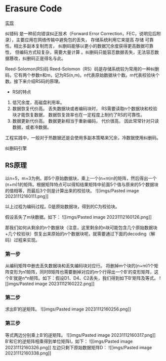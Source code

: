 # Erasure Code

[实现](https://github.com/klauspost/reedsolomon)

纠错码
是一种前向错误纠正技术（Forward Error Correction，FEC，说明见后附录），主要应用在网络传输中避免包的丢失， 存储系统利用它来提高 存储 可靠性。相比多副本复制而言， 纠删码能够以更小的数据冗余度获得更高数据可靠性， 但编码方式较复杂，需要大量计算 。纠删码只能容忍数据丢失，无法容忍数据篡改，纠删码正是得名与此。 

Reed-Solomon(RS)码
Reed-Solomon（RS）码是存储系统较为常用的一种纠删码，它有两个参数n和m，记为RS(n,m)。n代表原始数据块个数。m代表校验块个数。接下来介绍RS码的原理。
- RS的特点
1. 低冗余度，高磁盘利用率。
2. 数据恢复代价高。 丢失数据块或者编码块时， RS需要读取n个数据块和校验块才能恢复数据， 数据恢复效率也在一定程度上制约了RS的可靠性。
3. 数据更新代价高。 数据更新相当于重新编码， 代价很高， 因此常常针对只读数据，或者冷数据。

工程实践中，一般对于热数据还是会使用多副本策略来冗余，冷数据使用纠删码。

纠删码引擎
## RS原理
以n=5，m=3为例。即5个原始数据块，乘上一个(n+m)n的矩阵，然后得出一个(n+m)1的矩阵。根据矩阵特点可以得知结果矩阵中前面5个值与原来的5个数据块的值相等，而最后3个则是计算出来的校验块。
![[imgs/Pasted image 20231112160111.png]]

以上过程为编码过程。D是原始数据块，得到的C为校验块。

假设丢失了m块数据。如下：
![[imgs/Pasted image 20231112160126.png]]

那我们如何从剩余的n个数据块（注意，这里剩余的n块可能包含几个原始数据块+几个校验块）恢复出来原始的n个数据块呢，就需要通过下面的decoding（解码）过程来实现。

### 第一步
从编码矩阵中删去丢失数据块和丢失编码块对应行。 将删掉m个块的(n+m)1个矩阵变形为n1矩阵，同时B矩阵也需要删掉对应的m个行得出一个B'的变形矩阵，这个B'就是n*n矩阵。如下：假设D1、D4、C2丢失，我们得到如下B’矩阵及等式。
![[imgs/Pasted image 20231112160222.png]]
### 第二步
求出B’的逆矩阵。
![[imgs/Pasted image 20231112160256.png]]

### 第三步

等式两边分别乘上B’的逆矩阵。
![[imgs/Pasted image 20231112160317.png]]
B’和它的逆矩阵相乘得到单位矩阵I，如下：
![[imgs/Pasted image 20231112160326.png]]
左边只剩下原始数据矩阵D：
![[imgs/Pasted image 20231112160338.png]]